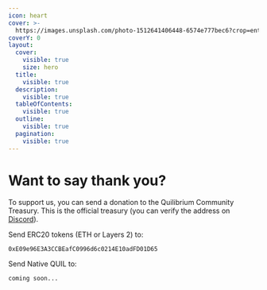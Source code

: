 ```yaml
---
icon: heart
cover: >-
  https://images.unsplash.com/photo-1512641406448-6574e777bec6?crop=entropy&cs=srgb&fm=jpg&ixid=M3wxOTcwMjR8MHwxfHNlYXJjaHwxfHxzdW5zZXR8ZW58MHx8fHwxNzE4NzE2NTUyfDA&ixlib=rb-4.0.3&q=85
coverY: 0
layout:
  cover:
    visible: true
    size: hero
  title:
    visible: true
  description:
    visible: true
  tableOfContents:
    visible: true
  outline:
    visible: true
  pagination:
    visible: true
---
```


# Want to say thank you?

To support us, you can send a donation to the Quilibrium Community Treasury. This is the official treasury (you can verify the address on [Discord](https://discord.com/channels/1212446221395042335/1225460230628839586)).

Send ERC20 tokens (ETH or Layers 2) to:

```
0xE09e96E3A3CCBEafC0996d6c0214E10adFD01D65
```

Send Native QUIL to:

```
coming soon...
```


